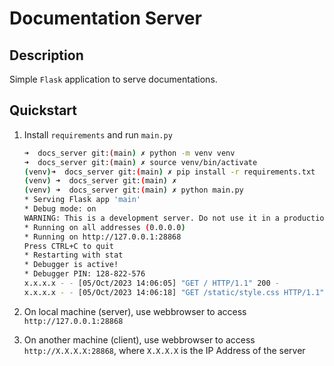 # Documentation Server

## Description

Simple `Flask` application to serve documentations.

## Quickstart

1. Install `requirements` and run `main.py`

   ```bash
   ➜  docs_server git:(main) ✗ python -m venv venv
   ➜  docs_server git:(main) ✗ source venv/bin/activate
   (venv)➜  docs_server git:(main) ✗ pip install -r requirements.txt
   (venv) ➜  docs_server git:(main) ✗
   (venv) ➜  docs_server git:(main) ✗ python main.py
   * Serving Flask app 'main'
   * Debug mode: on
   WARNING: This is a development server. Do not use it in a production deployment. Use a production WSGI server instead.
   * Running on all addresses (0.0.0.0)
   * Running on http://127.0.0.1:28868
   Press CTRL+C to quit
   * Restarting with stat
   * Debugger is active!
   * Debugger PIN: 128-822-576
   x.x.x.x - - [05/Oct/2023 14:06:05] "GET / HTTP/1.1" 200 -
   x.x.x.x - - [05/Oct/2023 14:06:18] "GET /static/style.css HTTP/1.1" 304 -
   ```

1. On local machine (server), use webbrowser to access `http://127.0.0.1:28868`

1. On another machine (client), use webbrowser to access `http://X.X.X.X:28868`, where `X.X.X.X` is the IP Address of the server
